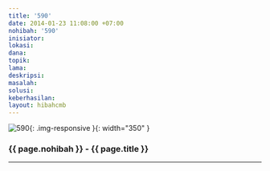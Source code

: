 ```yaml
---
title: '590'
date: 2014-01-23 11:08:00 +07:00
nohibah: '590'
inisiator:
lokasi:
dana:
topik:
lama:
deskripsi:
masalah:
solusi:
keberhasilan:
layout: hibahcmb
---
```


![590](/static/img/hibahcmb/590.png){: .img-responsive }{: width="350" }

### {{ page.nohibah }} - {{ page.title }}

---
